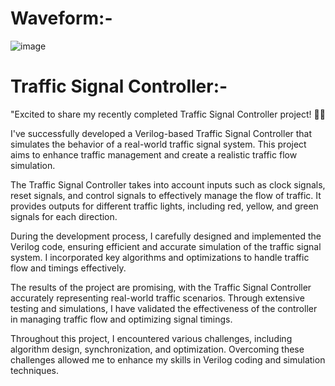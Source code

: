 # Waveform:-

![image](https://github.com/Shashvat300/Traffic_Signal_Controller/assets/103407023/6e487f04-2a01-47e2-819f-5473bf9dd3e5)


# Traffic Signal Controller:-

"Excited to share my recently completed Traffic Signal Controller project! 🚦🎉

I've successfully developed a Verilog-based Traffic Signal Controller that simulates the behavior of a real-world traffic signal system. This project aims to enhance traffic management and create a realistic traffic flow simulation.

The Traffic Signal Controller takes into account inputs such as clock signals, reset signals, and control signals to effectively manage the flow of traffic. It provides outputs for different traffic lights, including red, yellow, and green signals for each direction.

During the development process, I carefully designed and implemented the Verilog code, ensuring efficient and accurate simulation of the traffic signal system. I incorporated key algorithms and optimizations to handle traffic flow and timings effectively.

The results of the project are promising, with the Traffic Signal Controller accurately representing real-world traffic scenarios. Through extensive testing and simulations, I have validated the effectiveness of the controller in managing traffic flow and optimizing signal timings.

Throughout this project, I encountered various challenges, including algorithm design, synchronization, and optimization. Overcoming these challenges allowed me to enhance my skills in Verilog coding and simulation techniques.
